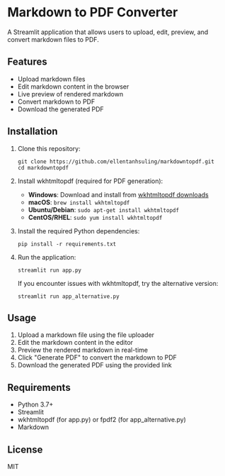 # Markdown to PDF Converter

A Streamlit application that allows users to upload, edit, preview, and convert markdown files to PDF.

## Features

- Upload markdown files
- Edit markdown content in the browser
- Live preview of rendered markdown
- Convert markdown to PDF
- Download the generated PDF

## Installation

1. Clone this repository:
   ```
   git clone https://github.com/ellentanhsuling/markdowntopdf.git
   cd markdowntopdf
   ```

2. Install wkhtmltopdf (required for PDF generation):
   - **Windows**: Download and install from [wkhtmltopdf downloads](https://wkhtmltopdf.org/downloads.html)
   - **macOS**: `brew install wkhtmltopdf`
   - **Ubuntu/Debian**: `sudo apt-get install wkhtmltopdf`
   - **CentOS/RHEL**: `sudo yum install wkhtmltopdf`

3. Install the required Python dependencies:
   ```
   pip install -r requirements.txt
   ```

4. Run the application:
   ```
   streamlit run app.py
   ```

   If you encounter issues with wkhtmltopdf, try the alternative version:
   ```
   streamlit run app_alternative.py
   ```

## Usage

1. Upload a markdown file using the file uploader
2. Edit the markdown content in the editor
3. Preview the rendered markdown in real-time
4. Click "Generate PDF" to convert the markdown to PDF
5. Download the generated PDF using the provided link

## Requirements

- Python 3.7+
- Streamlit
- wkhtmltopdf (for app.py) or fpdf2 (for app_alternative.py)
- Markdown

## License

MIT
